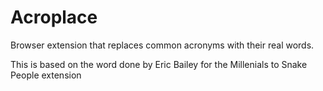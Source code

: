# Acroplace

Browser extension that replaces common acronyms with their real words.

This is based on the word done by Eric Bailey for the Millenials to Snake People extension
